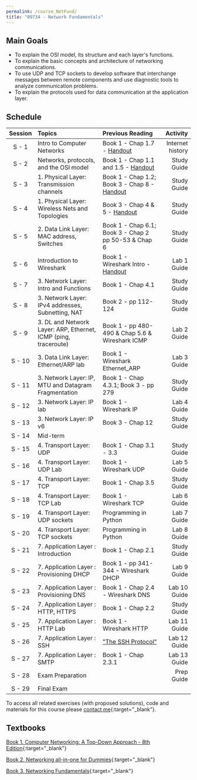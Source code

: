 ```yaml
---
permalink: /course_NetFund/
title: "09734 - Network Fundamentals"
---
```

## Main Goals

- To explain the OSI model, its structure and each layer's functions.
- To explain the basic concepts and architecture of networking communications.
- To use UDP and TCP sockets to develop software that interchange messages between remote components and use diagnostic tools to analyze communication problems.
- To explain the protocols used for data communication at the application layer. 

## Schedule

| Session | Topics                                                          | Previous Reading                                                                                                                   |         Activity |
|:-------:|:----------------------------------------------------------------|:-----------------------------------------------------------------------------------------------------------------------------------|-----------------:|
|  S - 1  | Intro to Computer Networks                                      | Book 1 - Chap 1.7 - [Handout](https://drive.google.com/file/d/15_SOgCJVZTcGGD3K5M7ICyLm3hT_rSxD/view?usp=sharing)                  | Internet history |
|  S - 2  | Networks, protocols, and the OSI model                          | Book 1 - Chap 1.1 and 1.5 - [Handout](https://drive.google.com/file/d/1PIIb8YgjAlEj7fy_xGq_XxDAu2PMIU0q/view?usp=share_link)       |      Study Guide |
|  S - 3  | 1. Physical Layer: Transmission channels                        | Book 1 - Chap 1.2; Book 3 - Chap 8 - [Handout](https://drive.google.com/file/d/1upjh8E_7kLZj0t1uVDyZVSDlHQof09n3/view?usp=sharing) |      Study Guide |
|  S - 4  | 1. Physical Layer: Wireless Nets and Topologies                 | Book 3 - Chap 4 & 5 - [Handout](https://drive.google.com/file/d/1a2bvEVRw0volvv0yOryAnMk5PQBKN0jS/view?usp=share_link)             |      Study Guide |
|  S - 5  | 2. Data Link Layer: MAC address, Switches                       | Book 1 - Chap 6.1; Book 3 - Chap 2 pp 50-53 & Chap 6                                                                               |      Study Guide |
|  S - 6  | Introduction to Wireshark                                       | Book 1 - Wireshark Intro - [Handout](http://www-net.cs.umass.edu/wireshark-labs/Wireshark_Intro_v8.0.pdf)                          |      Lab 1 Guide |
|  S - 7  | 3. Network Layer: Intro and Functions                           | Book 1 - Chap 4.1                                                                                                                  |      Study Guide |
|  S - 8  | 3. Network Layer: IPv4 addresses, Subnetting, NAT               | Book 2 - pp 112-124                                                                                                                |      Study Guide |
|  S - 9  | 3. DL and Network Layer: ARP, Ethernet, ICMP (ping, traceroute) | Book 1 - pp 480- 490 & Chap 5.6 & Wireshark ICMP                                                                                   |      Lab 2 Guide |
| S - 10  | 3. Data Link Layer: Ethernet/ARP lab                            | Book 1 - Wireshark Ethernet_ARP                                                                                                    |      Lab 3 Guide |
| S - 11  | 3. Network Layer: IP, MTU and Datagram Fragmentation            | Book 1 - Chap 4.3.1; Book 3 - pp 279                                                                                               |      Study Guide |
| S - 12  | 3. Network Layer: IP lab                                        | Book 1 - Wireshark IP                                                                                                              |      Lab 4 Guide |
| S - 13  | 3. Network Layer: IP v6                                         | Book 3 - Chap 12                                                                                                                   |      Study Guide |
| S - 14  | Mid-term                                                        |                                                                                                                                    |                  |
| S - 15  | 4. Transport Layer: UDP                                         | Book 1 - Chap 3.1 - 3.3                                                                                                            |      Study Guide |
| S - 16  | 4. Transport Layer: UDP Lab                                     | Book 1 - Wireshark UDP                                                                                                             |      Lab 5 Guide |
| S - 17  | 4. Transport Layer: TCP                                         | Book 1 - Chap 3.5                                                                                                                  |      Study Guide |
| S - 18  | 4. Transport Layer: TCP Lab                                     | Book 1 - Wireshark TCP                                                                                                             |      Lab 6 Guide |
| S - 19  | 4. Transport Layer: UDP sockets                                 | Programming in Python                                                                                                              |      Lab 7 Guide |
| S - 20  | 4. Transport Layer: TCP sockets                                 | Programming in Python                                                                                                              |      Lab 8 Guide |
| S - 21  | 7. Application Layer : Introduction                             | Book 1 - Chap 2.1                                                                                                                  |      Study Guide |
| S - 22  | 7. Application Layer : Provisioning DHCP                        | Book 1 - pp 341-344 - Wireshark DHCP                                                                                               |      Lab 9 Guide |
| S - 23  | 7. Application Layer : Provisioning DNS                         | Book 1 - Chap 2.4 - Wireshark DNS                                                                                                  |     Lab 10 Guide |
| S - 24  | 7. Application Layer : HTTP, HTTPS                              | Book 1 - Chap 2.2                                                                                                                  |      Study Guide |
| S - 25  | 7. Application Layer : HTTP Lab                                 | Book 1 - Wireshark HTTP                                                                                                            |     Lab 11 Guide |               
| S - 26  | 7. Application Layer : SSH                                      | ["The SSH Protocol"](http://www.sfu.ca/~dgnapier/ssha.pdf)                                                                         |     Lab 12 Guide |
| S - 27  | 7. Application Layer : SMTP                                     | Book 1 - Chap 2.3.1                                                                                                                |     Lab 13 Guide |
| S - 28  | Exam Preparation                                                |                                                                                                                                    |       Prep Guide |
| S - 29  | Final Exam                                                      |                                                                                                                                    |                  |


To access all related exercises (with proposed solutions), code and materials for this course please [contact me](https://forms.gle/63NYpG1siX6E4KGj8){:target="_blank"}.

## Textbooks

[Book 1. Computer Networking: A Top-Down Approach - 8th Edition](https://gaia.cs.umass.edu/kurose_ross/index.php){:target="_blank"}

[Book 2. Networking all-in-one for Dummies](https://www.wiley.com/en-us/Networking+All+in+One+For+Dummies%2C+7th+Edition-p-9781119471622){:target="_blank"}

[Book 3. Networking Fundamentals](https://www.packtpub.com/product/networking-fundamentals/9781838643508){:target="_blank"}
